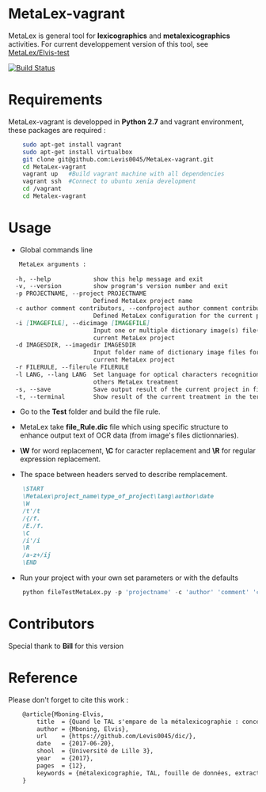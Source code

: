# MetaLex-vagrant 
MetaLex is general tool for **lexicographics** and **metalexicographics** activities.
For current developpement version of this tool, see [MetaLex/Elvis-test](https://github.com/Levis0045/dic/tree/Elvis-test)

[![Build Status](https://travis-ci.org/claroline/Distribution.svg?branch=master)](mteprojet.fr/MetaLex)

# Requirements
MetaLex-vagrant is developped in **Python 2.7** and vagrant environment, these packages are required :

```sh
    sudo apt-get install vagrant
    sudo apt-get install virtualbox
    git clone git@github.com:Levis0045/MetaLex-vagrant.git
    cd MetaLex-vagrant
    vagrant up   #Build vagrant machine with all dependencies
    vagrant ssh  #Connect to ubuntu xenia development
    cd /vagrant
    cd Metalex-vagrant
```

# Usage

- Global commands line

```md
   MetaLex arguments :
   
  -h, --help            show this help message and exit
  -v, --version         show program's version number and exit
  -p PROJECTNAME, --project PROJECTNAME
                        Defined MetaLex project name
  -c author comment contributors, --confproject author comment contributors
                        Defined MetaLex configuration for the current project
  -i [IMAGEFILE], --dicimage [IMAGEFILE]
                        Input one or multiple dictionary image(s) file(s) for
                        current MetaLex project
  -d IMAGESDIR, --imagedir IMAGESDIR
                        Input folder name of dictionary image files for
                        current MetaLex project
  -r FILERULE, --filerule FILERULE
  -l LANG, --lang LANG  Set language for optical characters recognition and
                        others MetaLex treatment
  -s, --save            Save output result of the current project in files
  -t, --terminal        Show result of the current treatment in the terminal
```

- Go to the  **Test** folder and build the file rule. 

- MetaLex take **file_Rule.dic** file which using  specific structure to enhance output text of OCR data (from image's files dictionnaries).
- **\W** for word replacement, **\C** for caracter replacement and **\R**  for regular expression replacement.
- The space between headers served to describe remplacement.

```md
    \START
    \MetaLex\project_name\type_of_project\lang\author\date
    \W
    /t'/t
    /{/f.
    /E./f.
    \C
    /i'/i
    \R
    /a-z+/ij
    \END
```

- Run your project with your own set parameters or with the defaults

```python
    python fileTestMetaLex.py -p 'projectname' -c 'author' 'comment' 'contributors" -d 'imagesInputFiles' -r 'file_Rule.dic' -l fra
```

# Contributors

Special thank to **Bill** for this version

# Reference

Please don't forget to cite this work :

```latex
    @article{Mboning-Elvis,
        title  = {Quand le TAL s'empare de la métalexicographie : conception d'un outil pour le métalexicographe},
        author = {Mboning, Elvis},
        url    = {https://github.com/Levis0045/dic/},
        date   = {2017-06-20},
        shool  = {Université de Lille 3},
        year   = {2017},
        pages  = {12},
        keywords = {métalexicographie, TAL, fouille de données, extraction d'information, lecture optique, lexicographie, Xmlisation, DTD}
    }
```


